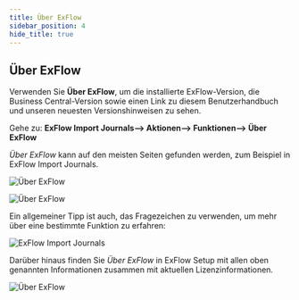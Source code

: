 ```yaml
---
title: Über ExFlow
sidebar_position: 4
hide_title: true
---
```

## Über ExFlow

Verwenden Sie **Über ExFlow**, um die installierte ExFlow-Version, die Business Central-Version sowie einen Link zu diesem Benutzerhandbuch und unseren neuesten Versionshinweisen zu sehen. <br/>

Gehe zu: **ExFlow Import Journals--> Aktionen--> Funktionen--> Über ExFlow**

*Über ExFlow* kann auf den meisten Seiten gefunden werden, zum Beispiel in ExFlow Import Journals.

![Über ExFlow](@site/static/img/media/import-journal-list-about-exflow-001.png) <br/>

![Über ExFlow](@site/static/img/media/import-journal-list-about-exflow-002.png)<br/>

Ein allgemeiner Tipp ist auch, das Fragezeichen zu verwenden, um mehr über eine bestimmte Funktion zu erfahren:

![ExFlow Import Journals](@site/static/img/media/import-journal-questionmark-001.png)

Darüber hinaus finden Sie *Über ExFlow* in ExFlow Setup mit allen oben genannten Informationen zusammen mit aktuellen Lizenzinformationen.

![Über ExFlow](@site/static/img/media/exflow-setup-about-exflow-001.png)
